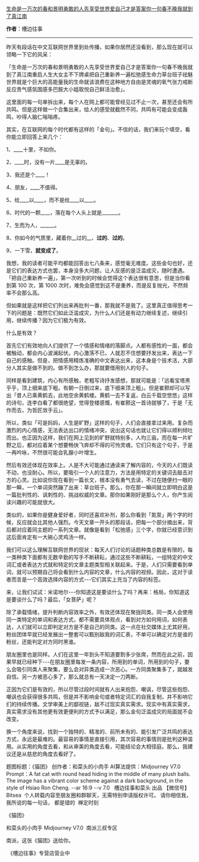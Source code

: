 

[生命是一万次的春和景明勇敢的人先享受世界爱自己才是答案你一句春不晚我就到了真江南](https://mp.weixin.qq.com/s/_L1iYmGrL27tINgn6Z5b9Q)

**作者**：槽边往事

---

昨天有段话在中文互联网世界里到处传播，如果你居然还没看到，那么现在就可以领略一下它的风采：

「生命是一万次的春和景明勇敢的人先享受世界爱自己才是答案你一句春不晚我就到了真江南重启人生大女主不下牌桌把自己重新养一遍松弛感生命力草台班子祛魅世界就是个巨大的高能量我的生命就该浪费在这种地方自由是灵魂的氧气张力戒断反应贵气感氛围感多巴胺大小姐取悦自己鲜活治愈」。

这里面的每一句单拆出来，每个人在网上都可能曾经见过不止一次，甚至还会有所共鸣。但是这样做一个合集出来，给人的感受就截然不同，共鸣有可能会变成轰鸣，吵得人脑仁嗡嗡疼。


其实，在互联网的每个时代都有这样的「金句」。不信的话，我们来玩个填空，看你能立即回答上来几个：

1、____十里，不如你。

2、____时，没有一片____是无辜的。


3、我还是个____！


4、朋友，____不值得。

5、给____以____，而不是给____以____。

6、时代的一颗____，落在每个人头上就是_______。


7、生而为人，______。

8、你如今的气质里，藏着你__过的__、__过的__、__过的__。

9、一下雪，____就变成了____。


我想，我的读者可能平均都能回答出七八条来，感觉毫无难度。这些金句也好，还是它们的表达方式也罢，本身没多大问题，让人反感的是泛滥成灾，随时遭遇。「把自己重新养一遍」，第一次听到的时候会觉得这个表达很有意思，但是当你看到第 100 次，第 1000 次时，难免会感觉到这不是重养，而是反复抛光，不然频率不会那么高。

但如果就是这样把它们列出来再批判一番，那我就不是我了。这里真正值得思考一下的问题是：既然它们如此泛滥成灾，为什么人们还是有动力继续复述，继续引用，继续传播？因为它们极为有效。

什么是有效？

首先它们有效地向人们提供了一个情感和情绪的落脚点。人都有感性的一面，都会被触动，都会内心波澜起伏。内心激荡不已，人就忍不住想要抒发出来，表达一下自己的感触。但是，把情感用精炼准确的中文表达出来，这本身是个技术活，大部分人其实是做不到的。做不到怎么办，那就要借用别人的句子。


同样是看到建筑，内心有所感触，老粗写诗抒发感想，那就可能是：「远看宝塔黑乎乎，顶上细来底下粗。有朝一日倒过来，底下细来顶上粗」。但是崔颢却可以写出「昔人已乘黄鹤去，此地空余黄鹤楼。黄鹤一去不复返，白云千载空悠悠」这样的诗句，连李白看了都很绝望，觉得登楼感慨，有崔颢这一首诗就够了，于是「无作而去，为哲匠敛手云」。

所以，类似「可是妈妈，人生是旷野」这样的句子，人们会直接拿过来用。复杂而激烈的内心情感，无法表达出口的情绪冲突，说出这句话也就让它们得以顺利倾吐而出。也正因为这样，我们在网上见到的旷野就特别多，人均三亩。而在每一片旷野之后，都对应着某个想要畅快飞奔却不得的可怜灵魂，它们只有这个句子，于是一再吟咏，不然很可能会乳腺小叶增生。

然后有效还体现在效率上。人是不大可能通过通读来了解内容的，今天的人们既读不动，也没耐心。所以，要吸引一个人的注意力，方法是用特定的关键词去敲击对方的心灵。比如说你现在看到一篇长文，根本没有勇气去读，不过在随便扫一眼的那一瞬，一个单词突然蹦了出来：草台班子。那么，你在那一瞬间就立即明白这是一篇批判性的、讽刺性的、挑战权威的文章。那你如果刚好是那么个人，你产生阅读兴趣的可能就很大。

类似的，如果你是健身爱好者，同时还喜欢补剂，那么你看到「氮泵」两个字的时候，反应就会比其他人强烈。今天文章一开头的那段话，把每一个部分摘出来，背后都对应着同主题的一系列文章。就像是看到「松弛感」三个字，你就已经意识到这后面肯定有一大碗心灵鸡汤一样。

我们可以这么理解互联网世界的现状：每天人们讨论的话题种类总数是有限的，每一类种类下面都有无数辛勤的写手不断耕耘，通过这些不断耕耘，一组特定的中文词汇或者表达方式就和特定的文章主题类型相关联起来。于是，人们只需要看到单词，就可以预期自己将会看到什么内容的文章，什么内容的视频。因此，这对于读者而言是一个高效选择内容的方式---它们其实上充当了内容的标签。

来，让我们试试：米诺地尔---你知道这是要谈什么了吗？再来：格局，你知道这是要谈什么了吗？最后，「女菩萨」呢？

除了承载情绪，提升判断内容效率之外，有效还体现在聚拢同类。同一类人会使用同一类特定的单词和表达方式，都不需要具体观点，看到对方如何用词，如何表达，人们就可以立即判定对方是不是自己的同类。这一点在社交媒体上尤其好用，粉丝团体早就已经发展出一整套可以甄别敌我的词汇表，不单可以确定对方是谁的粉丝，还能判定对方同时黑谁。

朋友圈里也是同样。人们在这里一年到头不知道要割多少张席，然而在此之前，因果早就已经种下---在朋友圈里每发一条内容，所用到的单词，所用到的句子，要么会吸引同类人来聚集，要么会对异类造成一次恶心。一方同类聚集多了，就越发自信。另一方被恶心多了，那么就总有一天决定一刀两断。

正因为它们是有效的，所以尽管过段时间就有人出来抱怨、嘲讽，尽管这些抱怨、嘲讽也会获得很多共鸣，但是并不影响金句或者特定词汇的自我复制，并不影响它们的持续传播。文学审美上的鄙视链，敌不过现实真实需求。现实中有真实需求，真实需求没有其他更有效更便利的方式予以满足，那么金句泛滥成灾的局面就不会改变。

换一个角度来说，找到一个独特的、精准的、前所未有的、能引发广泛共鸣的表达方式，永远是最难的。最容易的事情是直接引用，其次容易的事情则是批判这种滥用。从实用的角度去看，和从审美的角度去看，可能结论会大相径庭。那么，我建议还是从慈悲的角度去看好了。

题图标题：《猫团》
创作者：和菜头的小肉手
AI算法提供：Midjourney V7.0
Prompt：A fat cat with round head hiding in the middle of many plush balls. The image has a vibrant color scheme against a dark background, in the style of Hsiao Ron Cheng. --ar 16:9 --v 7.0 
 槽边往事和菜头 出品
【微信号】Bitsea 
个人转载内容至朋友圈和群聊天，无需特别申请版权许可。
请你相信我，
我所说的每一句话，
都是错的
 禅定时刻

《猫团》

和菜头的小肉手
Midjourney V7.0
 南派三叔专区

南派，这张《猫团》送给你。

 《槽边往事》专营店营业中